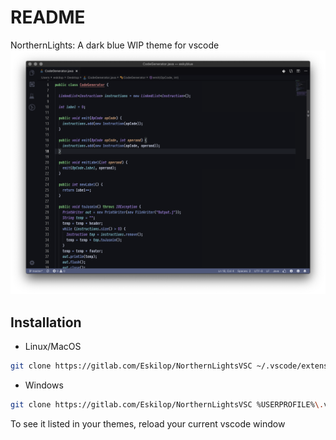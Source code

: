 # README
NorthernLights: A dark blue WIP theme for vscode
<img src="./screenshots/1.png" />

## Installation

* Linux/MacOS
```bash
git clone https://gitlab.com/Eskilop/NorthernLightsVSC ~/.vscode/extensions/northernlights
```
* Windows
```bash
git clone https://gitlab.com/Eskilop/NorthernLightsVSC %USERPROFILE%\.vscode\extensions\northernlights
```

To see it listed in your themes, reload your current vscode window